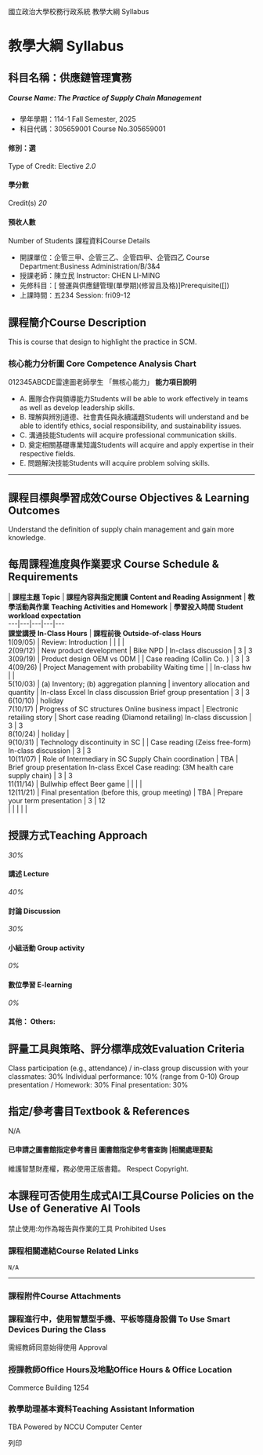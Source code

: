 國立政治大學校務行政系統 教學大綱 Syllabus
# 教學大綱 Syllabus
##  科目名稱：供應鏈管理實務
#####  Course Name: The Practice of Supply Chain Management
  * 學年學期：114-1 Fall Semester, 2025 
  * 科目代碼：305659001 Course No.305659001


#### 修別：選
Type of Credit: Elective 
_2.0_
#### 學分數
Credit(s)
_20_
#### 預收人數
Number of Students
課程資料Course Details
  * 開課單位：企管三甲、企管三乙、企管四甲、企管四乙 Course Department:Business Administration/B/3&4 
  * 授課老師：陳立民 Instructor: CHEN LI-MING 
  * 先修科目：[ 營運與供應鏈管理(單學期)(修習且及格)]Prerequisite([])
  * 上課時間：五234 Session: fri09-12


##  課程簡介Course Description
This is course that design to highlight the practice in SCM.
###  核心能力分析圖 Core Competence Analysis Chart
012345ABCDE雷達圖老師學生
「無核心能力」 
**能力項目說明**
  * A. 團隊合作與領導能力Students will be able to work effectively in teams as well as develop leadership skills.
  * B. 理解與辨別道德、社會責任與永續議題Students will understand and be able to identify ethics, social responsibility, and sustainability issues.
  * C. 溝通技能Students will acquire professional communication skills.
  * D. 奠定相關基礎專業知識Students will acquire and apply expertise in their respective fields.
  * E. 問題解決技能Students will acquire problem solving skills.


* * *
##  課程目標與學習成效Course Objectives & Learning Outcomes 
Understand the definition of supply chain management and gain more knowledge.
##  每周課程進度與作業要求 Course Schedule & Requirements
|  **課程主題** **Topic** |  **課程內容與指定閱讀** **Content and Reading Assignment** |  **教學活動與作業** **Teaching Activities and Homework** |  **學習投入時間** **Student workload expectation**  
---|---|---|---|---  
**課堂講授** **In-Class Hours** |  **課程前後** **Outside-of-class Hours**  
1(09/05) |  Review: Introduction |  |  |  |   
2(09/12) |  New product development |  Bike NPD |  In-class discussion |  3 |  3  
3(09/19) |  Product design OEM vs ODM |  |  Case reading (Collin Co. ) |  3 |  3  
4(09/26) |  Project Management with probability Waiting time |  |  In-class hw |  |   
5(10/03) |  (a) Inventory; (b) aggregation planning |  inventory allocation and quantity |  In-class Excel In class discussion Brief group presentation |  3 |  3  
6(10/10) |  holiday  
7(10/17) |  Progress of SC structures Online business impact |  Electronic retailing story |  Short case reading (Diamond retailing) In-class discussion |  3 |  3   
8(10/24) |  holiday |   
9(10/31) |  Technology discontinuity in SC |  |  Case reading (Zeiss free-form) In-class discussion |  3 |  3  
10(11/07) |  Role of Intermediary in SC Supply Chain coordination |  TBA |  Brief group presentation In-class Excel Case reading: (3M health care supply chain) |  3 |  3  
11(11/14) |  Bullwhip effect Beer game |  |  |  |   
12(11/21) |  Final presentation (before this, group meeting) |  TBA |  Prepare your term presentation |  3 |  12  
|  |  |  |  |   
##  授課方式Teaching Approach
_30%_
####  講述 Lecture
_40%_
####  討論 Discussion
_30%_
####  小組活動 Group activity
_0%_
####  數位學習 E-learning
_0%_
####  其他： Others:
##  評量工具與策略、評分標準成效Evaluation Criteria
Class participation (e.g., attendance) / in-class group discussion with your classmates: 30%
Individual performance: 10% (range from 0-10)
Group presentation / Homework: 30%
Final presentation: 30%
##  指定/參考書目Textbook & References
N/A
####  已申請之圖書館指定參考書目  圖書館指定參考書查詢 |相關處理要點
維護智慧財產權，務必使用正版書籍。 Respect Copyright.
##  本課程可否使用生成式AI工具Course Policies on the Use of Generative AI Tools
禁止使用:勿作為報告與作業的工具 Prohibited Uses
###  課程相關連結Course Related Links
```
N/A
```

* * *
###  課程附件Course Attachments
###  課程進行中，使用智慧型手機、平板等隨身設備 To Use Smart Devices During the Class
需經教師同意始得使用  Approval
###  授課教師Office Hours及地點Office Hours & Office Location
Commerce Building 1254
###  教學助理基本資料Teaching Assistant Information
TBA
Powered by NCCU Computer Center
  
列印
